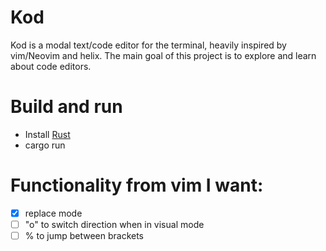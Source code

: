 # Kod

Kod is a modal text/code editor for the terminal, heavily inspired by vim/Neovim and helix. The
main goal of this project is to explore and learn about code editors.

# Build and run

* Install [Rust](https://www.rust-lang.org/tools/install)
* cargo run

# Functionality from vim I want:

* [x] replace mode
* [ ] "o" to switch direction when in visual mode
* [ ] % to jump between brackets
